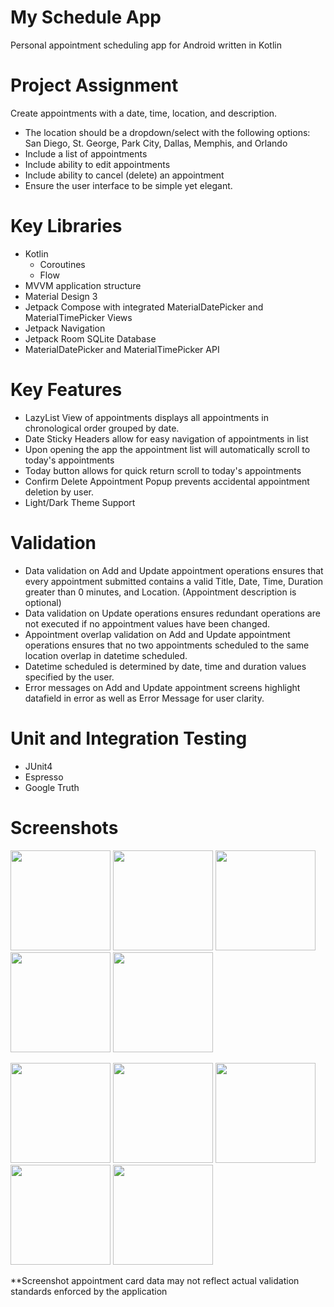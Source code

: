 # My Schedule App
Personal appointment scheduling app for Android written in Kotlin

# Project Assignment
Create appointments with a date, time, location, and description. 
- The location should be a dropdown/select with the following options: San Diego, St. George, Park City, Dallas, Memphis, and Orlando
- Include a list of appointments
- Include ability to edit appointments
- Include ability to cancel (delete) an appointment
- Ensure the user interface to be simple yet elegant.

# Key Libraries
- Kotlin
  - Coroutines
  - Flow
- MVVM application structure
- Material Design 3
- Jetpack Compose with integrated MaterialDatePicker and MaterialTimePicker Views
- Jetpack Navigation
- Jetpack Room SQLite Database
- MaterialDatePicker and MaterialTimePicker API

# Key Features
- LazyList View of appointments displays all appointments in chronological order grouped by date.
- Date Sticky Headers allow for easy navigation of appointments in list
- Upon opening the app the appointment list will automatically  scroll to today's appointments
- Today button allows for quick return scroll to today's appointments
- Confirm Delete Appointment Popup prevents accidental appointment deletion by user.
- Light/Dark Theme Support

# Validation
- Data validation on Add and Update appointment operations ensures that every appointment submitted contains a valid Title, Date, Time, Duration greater than 0 minutes, and Location. (Appointment description is optional)
- Data validation on Update operations ensures redundant operations are not executed if no appointment values have been changed.
- Appointment overlap validation on Add and Update appointment operations ensures that no two appointments scheduled to the same location overlap in datetime scheduled. 
- Datetime scheduled is determined by date, time and duration values specified by the user.
- Error messages on Add and Update appointment screens highlight datafield in error as well as Error Message for user clarity.

# Unit and Integration Testing
- JUnit4
- Espresso
- Google Truth

# Screenshots
<p float="left">
  <img src="https://user-images.githubusercontent.com/39238415/224545291-72c122fc-8037-4eec-a6cb-44b504a37e1b.png" width="160" /> 
  <img src="https://user-images.githubusercontent.com/39238415/224545274-62628dcd-0d67-4a5c-acd4-d544acec10f6.png" width="160" />
  <img src="https://user-images.githubusercontent.com/39238415/224545335-45f5d1a6-12ab-46ee-9a20-6178c832aa2a.png" width="160" />
  <img src="https://user-images.githubusercontent.com/39238415/224546016-92ff99c3-04a8-4d36-b87f-8ee14d800aaf.png" width="160" />
  <img src="https://user-images.githubusercontent.com/39238415/224545723-658b99f4-0c0d-48dc-998e-7ea3ba758b99.png" width="160" />
</p>
<p float="left">
  <img src="https://user-images.githubusercontent.com/39238415/224546770-b0a758c5-474b-4910-953c-58c48a8b36d8.png" width="160" />
  <img src="https://user-images.githubusercontent.com/39238415/224546369-fa78350d-51c6-4489-be83-ea71b97a781d.png" width="160" /> 
  <img src="https://user-images.githubusercontent.com/39238415/224545312-029a0c15-42bf-4cc6-818a-360ccebb5db2.png" width="160" />
  <img src="https://user-images.githubusercontent.com/39238415/224546801-f2d33e5d-dd71-4273-9599-774790e8ca0c.png" width="160" />
  <img src="https://user-images.githubusercontent.com/39238415/224545972-f8c16400-1f77-41ee-b0a9-43453f796935.png" width="160" />
</p>

**Screenshot appointment card data may not reflect actual validation standards enforced by the application
